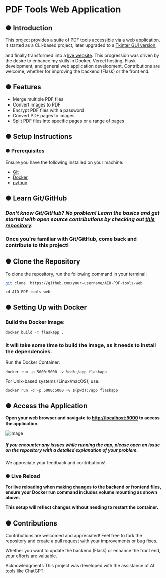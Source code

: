 # PDF Tools Web Application

## ● Introduction

This project provides a suite of PDF tools accessible via a web application. It started as a CLI-based project, later upgraded to a [Tkinter GUI version](https://github.com/vedantterse/AIO-PDF_tools),

and finally transformed into a [live website](https://aiopdftools.vercel.app/). This progression was driven by the desire to enhance my skills in Docker, Vercel hosting, Flask development, and general web application development. Contributions are welcome, whether for improving the backend (Flask) or the front end. 

## ● Features

- Merge multiple PDF files
- Convert images to PDF
- Encrypt PDF files with a password
- Convert PDF pages to images
- Split PDF files into specific pages or a range of pages

## ● Setup Instructions

### ●  Prerequisites

Ensure you have the following installed on your machine:

- [Git](https://git-scm.com/)
- [Docker](https://www.docker.com/get-started)
- [python](https://www.python.org/downloads/)

## ● Learn Git/GitHub

### *Don't know Git/GitHub? No problem! Learn the basics and get started with open source contributions by checking out [this repository](https://github.com/vedantterse/python).* 
### **Once you're familiar with Git/GitHub, come back and contribute to this project!**


## ● Clone the Repository

To clone the repository, run the following command in your terminal:

```bash
git clone  https://github.com/your-username/AIO-PDF-tools-web
```
```
cd AIO-PDF-tools-web
```
## ● Setting Up with Docker

### Build the Docker Image:

```bash
docker build -t flaskapp .
```
### It will take some time to build the image, as it needs to install the dependencies.

Run the Docker Container:

```
docker run -p 5000:5000 -v %cd%:/app flaskapp
```
For Unix-based systems (Linux/macOS), use:

```
docker run -d -p 5000:5000 -v $(pwd):/app flaskapp
```
## ● Access the Application

**Open your web browser and navigate to [http://localhost:5000](http://localhost:5000) to access the application.**


![image](https://github.com/vedantterse/AIO-PDF-tools-web/assets/69134828/17c23308-db50-4762-8e6b-eb2c5b922841)


##### If you encounter any issues while running the app, please open an issue on the repository with a detailed explanation of your problem.
We appreciate your feedback and contributions!

### ● **Live Reload**

**For live reloading when making changes to the backend or frontend files, ensure your Docker run command includes volume mounting as shown above.**

**This setup will reflect changes without needing to restart the container.**

## ● Contributions
Contributions are welcomed and appreciated! Feel free to fork the repository and create a pull request with your improvements or bug fixes. 

Whether you want to update the backend (Flask) or enhance the front end, your efforts are valuable.

Acknowledgments
This project was developed with the assistance of AI tools like ChatGPT.


